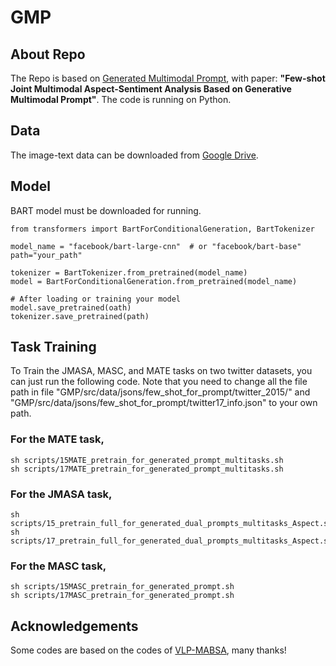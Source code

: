 # GMP

## About Repo
The Repo is based on [Generated Multimodal Prompt](https://github.com/YangXiaocui1215/GMP), with paper: **"Few-shot Joint Multimodal Aspect-Sentiment Analysis Based on Generative Multimodal Prompt"**.
The code is running on Python.


## Data
The image-text data can be downloaded from [Google Drive](https://drive.google.com/drive/folders/1NgPH5xhz5dF-Zwxe-8CjjsgQJ5VaQ8KL?usp=sharing).

## Model
BART model must be downloaded for running.
```
from transformers import BartForConditionalGeneration, BartTokenizer

model_name = "facebook/bart-large-cnn"  # or "facebook/bart-base"
path="your_path"

tokenizer = BartTokenizer.from_pretrained(model_name)
model = BartForConditionalGeneration.from_pretrained(model_name)

# After loading or training your model
model.save_pretrained(oath)
tokenizer.save_pretrained(path)
```


## Task Training
To Train the JMASA, MASC, and MATE tasks on two twitter datasets, you can just run the following code. 
Note that you need to change all the file path in file "GMP/src/data/jsons/few_shot_for_prompt/twitter_2015/" and "GMP/src/data/jsons/few_shot_for_prompt/twitter17_info.json" to your own path.

### For the MATE task,
```
sh scripts/15MATE_pretrain_for_generated_prompt_multitasks.sh
sh scripts/17MATE_pretrain_for_generated_prompt_multitasks.sh
```
### For the JMASA task,
```
sh scripts/15_pretrain_full_for_generated_dual_prompts_multitasks_Aspect.sh
sh scripts/17_pretrain_full_for_generated_dual_prompts_multitasks_Aspect.sh
```
### For the MASC task,
```
sh scripts/15MASC_pretrain_for_generated_prompt.sh
sh scripts/17MASC_pretrain_for_generated_prompt.sh
```

## Acknowledgements
Some codes are based on the codes of [VLP-MABSA](https://github.com/NUSTM/VLP-MABSA), many thanks!
